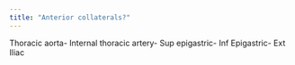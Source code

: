 ```yaml
---
title: "Anterior collaterals?"
---
```

Thoracic aorta- Internal thoracic artery- Sup epigastric- Inf Epigastric- Ext Iliac

